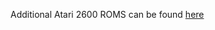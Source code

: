 Additional Atari 2600 ROMS can be found [here](http://www.atariage.com/system_items.html?SystemID=2600&ItemTypeID=ROM) 